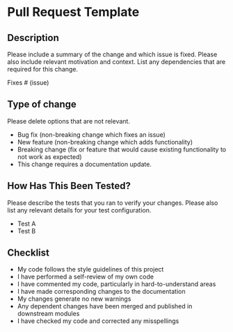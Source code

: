 # Pull Request Template

## Description

Please include a summary of the change and which issue is fixed. Please also include relevant motivation and context. List any dependencies that are required for this change.

Fixes # (issue)

## Type of change

Please delete options that are not relevant.

- Bug fix (non-breaking change which fixes an issue)
- New feature (non-breaking change which adds functionality)
- Breaking change (fix or feature that would cause existing functionality to not work as expected)
- This change requires a documentation update.

## How Has This Been Tested?

Please describe the tests that you ran to verify your changes.
Please also list any relevant details for your test configuration.

- Test A
- Test B

## Checklist

- My code follows the style guidelines of this project
- I have performed a self-review of my own code
- I have commented my code, particularly in hard-to-understand areas
- I have made corresponding changes to the documentation
- My changes generate no new warnings
- Any dependent changes have been merged and published in downstream modules
- I have checked my code and corrected any misspellings
